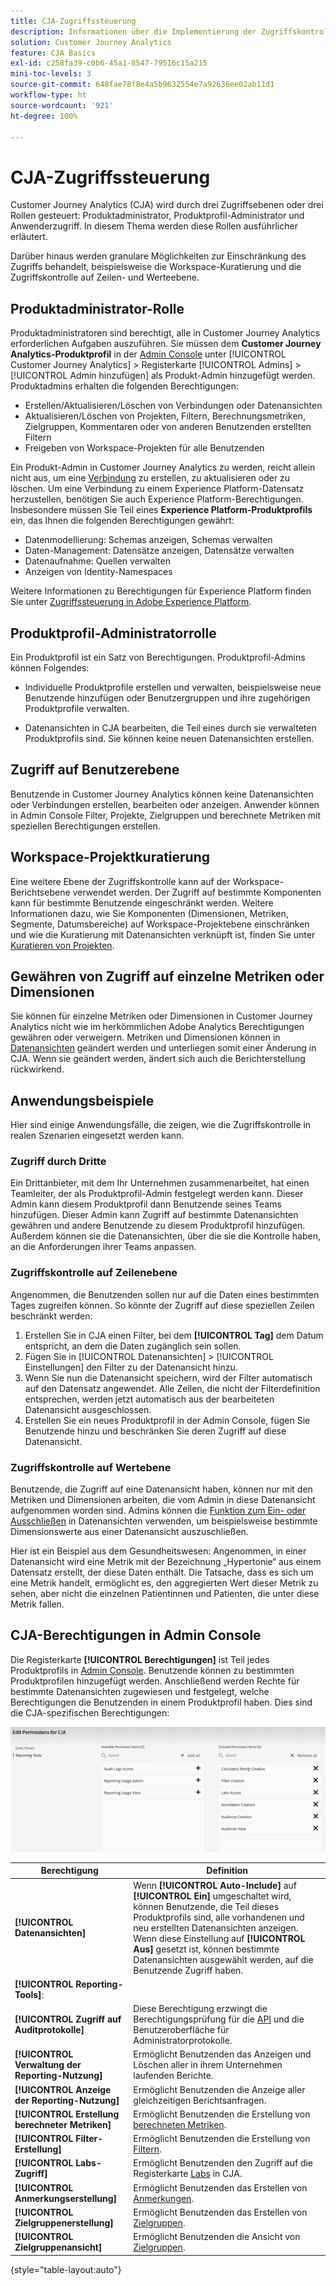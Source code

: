 ```yaml
---
title: CJA-Zugriffssteuerung
description: Informationen über die Implementierung der Zugriffskontrolle in CJA.
solution: Customer Journey Analytics
feature: CJA Basics
exl-id: c258fa39-c0b6-45a1-8547-79516c15a215
mini-toc-levels: 3
source-git-commit: 648fae78f8e4a5b9632554e7a92636ee02ab11d1
workflow-type: ht
source-wordcount: '921'
ht-degree: 100%

---
```


# CJA-Zugriffssteuerung

Customer Journey Analytics (CJA) wird durch drei Zugriffsebenen oder drei Rollen gesteuert: Produktadministrator, Produktprofil-Administrator und Anwenderzugriff. In diesem Thema werden diese Rollen ausführlicher erläutert.

Darüber hinaus werden granulare Möglichkeiten zur Einschränkung des Zugriffs behandelt, beispielsweise die Workspace-Kuratierung und die Zugriffskontrolle auf Zeilen- und Werteebene.

## Produktadministrator-Rolle

Produktadministratoren sind berechtigt, alle in Customer Journey Analytics erforderlichen Aufgaben auszuführen. Sie müssen dem **Customer Journey Analytics-Produktprofil** in der [Admin Console](https://adminconsole.adobe.com/enterprise/) unter [!UICONTROL Customer Journey Analytics] > Registerkarte [!UICONTROL Admins] > [!UICONTROL Admin hinzufügen] als Produkt-Admin hinzugefügt werden. Produktadmins erhalten die folgenden Berechtigungen:

* Erstellen/Aktualisieren/Löschen von Verbindungen oder Datenansichten
* Aktualisieren/Löschen von Projekten, Filtern, Berechnungsmetriken, Zielgruppen, Kommentaren oder von anderen Benutzenden erstellten Filtern
* Freigeben von Workspace-Projekten für alle Benutzenden

Ein Produkt-Admin in Customer Journey Analytics zu werden, reicht allein nicht aus, um eine [Verbindung](/help/connections/overview.md) zu erstellen, zu aktualisieren oder zu löschen. Um eine Verbindung zu einem Experience Platform-Datensatz herzustellen, benötigen Sie auch Experience Platform-Berechtigungen. Insbesondere müssen Sie Teil eines **Experience Platform-Produktprofils** ein, das Ihnen die folgenden Berechtigungen gewährt:

* Datenmodellierung: Schemas anzeigen, Schemas verwalten
* Daten-Management: Datensätze anzeigen, Datensätze verwalten
* Datenaufnahme: Quellen verwalten
* Anzeigen von Identity-Namespaces

Weitere Informationen zu Berechtigungen für Experience Platform finden Sie unter [Zugriffssteuerung in Adobe Experience Platform](https://experienceleague.adobe.com/docs/experience-platform/access-control/home.html?lang=de).

## Produktprofil-Administratorrolle

Ein Produktprofil ist ein Satz von Berechtigungen. Produktprofil-Admins können Folgendes:

* Individuelle Produktprofile erstellen und verwalten, beispielsweise neue Benutzende hinzufügen oder Benutzergruppen und ihre zugehörigen Produktprofile verwalten.

* Datenansichten in CJA bearbeiten, die Teil eines durch sie verwalteten Produktprofils sind. Sie können keine neuen Datenansichten erstellen.

## Zugriff auf Benutzerebene

Benutzende in Customer Journey Analytics können keine Datenansichten oder Verbindungen erstellen, bearbeiten oder anzeigen. Anwender können in Admin Console Filter, Projekte, Zielgruppen und berechnete Metriken mit speziellen Berechtigungen erstellen.

## Workspace-Projektkuratierung

Eine weitere Ebene der Zugriffskontrolle kann auf der Workspace-Berichtsebene verwendet werden. Der Zugriff auf bestimmte Komponenten kann für bestimmte Benutzende eingeschränkt werden. Weitere Informationen dazu, wie Sie Komponenten (Dimensionen, Metriken, Segmente, Datumsbereiche) auf Workspace-Projektebene einschränken und wie die Kuratierung mit Datenansichten verknüpft ist, finden Sie unter [Kuratieren von Projekten](/help/analysis-workspace/curate-share/curate.md).

## Gewähren von Zugriff auf einzelne Metriken oder Dimensionen

Sie können für einzelne Metriken oder Dimensionen in Customer Journey Analytics nicht wie im herkömmlichen Adobe Analytics Berechtigungen gewähren oder verweigern. Metriken und Dimensionen können in [Datenansichten](/help/data-views/data-views.md) geändert werden und unterliegen somit einer Änderung in CJA. Wenn sie geändert werden, ändert sich auch die Berichterstellung rückwirkend.

## Anwendungsbeispiele

Hier sind einige Anwendungsfälle, die zeigen, wie die Zugriffskontrolle in realen Szenarien eingesetzt werden kann.

### Zugriff durch Dritte

Ein Drittanbieter, mit dem Ihr Unternehmen zusammenarbeitet, hat einen Teamleiter, der als Produktprofil-Admin festgelegt werden kann. Dieser Admin kann diesem Produktprofil dann Benutzende seines Teams hinzufügen. Dieser Admin kann Zugriff auf bestimmte Datenansichten gewähren und andere Benutzende zu diesem Produktprofil hinzufügen. Außerdem können sie die Datenansichten, über die sie die Kontrolle haben, an die Anforderungen ihrer Teams anpassen.

### Zugriffskontrolle auf Zeilenebene

Angenommen, die Benutzenden sollen nur auf die Daten eines bestimmten Tages zugreifen können. So könnte der Zugriff auf diese speziellen Zeilen beschränkt werden:

1. Erstellen Sie in CJA einen Filter, bei dem **[!UICONTROL Tag]** dem Datum entspricht, an dem die Daten zugänglich sein sollen.
1. Fügen Sie in [!UICONTROL Datenansichten] > [!UICONTROL Einstellungen] den Filter zu der Datenansicht hinzu.
1. Wenn Sie nun die Datenansicht speichern, wird der Filter automatisch auf den Datensatz angewendet. Alle Zeilen, die nicht der Filterdefinition entsprechen, werden jetzt automatisch aus der bearbeiteten Datenansicht ausgeschlossen.
1. Erstellen Sie ein neues Produktprofil in der Admin Console, fügen Sie Benutzende hinzu und beschränken Sie deren Zugriff auf diese Datenansicht.

### Zugriffskontrolle auf Wertebene

Benutzende, die Zugriff auf eine Datenansicht haben, können nur mit den Metriken und Dimensionen arbeiten, die vom Admin in diese Datenansicht aufgenommen worden sind. Admins können die [Funktion zum Ein- oder Ausschließen](/help/data-views/component-settings/include-exclude-values.md) in Datenansichten verwenden, um beispielsweise bestimmte Dimensionswerte aus einer Datenansicht auszuschließen.

Hier ist ein Beispiel aus dem Gesundheitswesen: Angenommen, in einer Datenansicht wird eine Metrik mit der Bezeichnung „Hypertonie“ aus einem Datensatz erstellt, der diese Daten enthält. Die Tatsache, dass es sich um eine Metrik handelt, ermöglicht es, den aggregierten Wert dieser Metrik zu sehen, aber nicht die einzelnen Patientinnen und Patienten, die unter diese Metrik fallen.

## CJA-Berechtigungen in Admin Console

Die Registerkarte **[!UICONTROL Berechtigungen]** ist Teil jedes Produktprofils in [Admin Console](https://adminconsole.adobe.com/enterprise/). Benutzende können zu bestimmten Produktprofilen hinzugefügt werden. Anschließend werden Rechte für bestimmte Datenansichten zugewiesen und festgelegt, welche Berechtigungen die Benutzenden in einem Produktprofil haben. Dies sind die CJA-spezifischen Berechtigungen:

![Admin Console-Berechtigungen](assets/permissions.png)

| Berechtigung | Definition |
| --- | --- |
| **[!UICONTROL Datenansichten]** | Wenn **[!UICONTROL Auto-Include]** auf **[!UICONTROL Ein]** umgeschaltet wird, können Benutzende, die Teil dieses Produktprofils sind, alle vorhandenen und neu erstellten Datenansichten anzeigen. Wenn diese Einstellung auf **[!UICONTROL Aus]** gesetzt ist, können bestimmte Datenansichten ausgewählt werden, auf die Benutzende Zugriff haben. |
| **[!UICONTROL Reporting-Tools]**: |  |
| **[!UICONTROL Zugriff auf Auditprotokolle]** | Diese Berechtigung erzwingt die Berechtigungsprüfung für die [API](https://adobe.io/cja-apis/docs/endpoints/auditlogs/) und die Benutzeroberfläche für Administratorprotokolle. |
| **[!UICONTROL Verwaltung der Reporting-Nutzung]** | Ermöglicht Benutzenden das Anzeigen und Löschen aller in ihrem Unternehmen laufenden Berichte. |
| **[!UICONTROL Anzeige der Reporting-Nutzung]** | Ermöglicht Benutzenden die Anzeige aller gleichzeitigen Berichtsanfragen. |
| **[!UICONTROL Erstellung berechneter Metriken]** | Ermöglicht Benutzenden die Erstellung von [berechneten Metriken](/help/components/calc-metrics/calc-metr-overview.md). |
| **[!UICONTROL Filter-Erstellung]** | Ermöglicht Benutzenden die Erstellung von [Filtern](/help/components/filters/filters-overview.md). |
| **[!UICONTROL Labs-Zugriff]** | Ermöglicht Benutzenden den Zugriff auf die Registerkarte [Labs](/help/labs/labs.md) in CJA. |
| **[!UICONTROL Anmerkungserstellung]** | Ermöglicht Benutzenden das Erstellen von [Anmerkungen](/help/components/annotations/overview.md). |
| **[!UICONTROL Zielgruppenerstellung]** | Ermöglicht Benutzenden das Erstellen von [Zielgruppen](/help/components/audiences/audiences-overview.md). |
| **[!UICONTROL Zielgruppenansicht]** | Ermöglicht Benutzenden die Ansicht von [Zielgruppen](/help/components/audiences/audiences-overview.md). |

{style=&quot;table-layout:auto&quot;}
